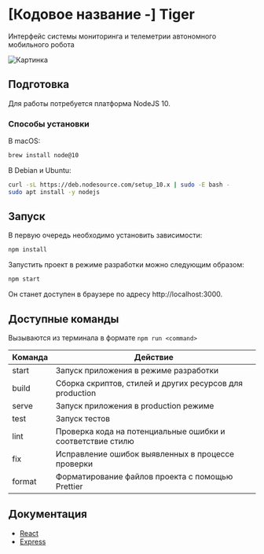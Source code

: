 # [Кодовое название -] Tiger

Интерфейс системы мониторинга и телеметрии автономного мобильного робота

![Картинка](https://b.radikal.ru/b38/1904/a3/8e9fe4c367c1.png)

## Подготовка

Для работы потребуется платформа NodeJS 10.

### Способы установки

В macOS:

```bash
brew install node@10
```

В Debian и Ubuntu:

```bash
curl -sL https://deb.nodesource.com/setup_10.x | sudo -E bash -
sudo apt install -y nodejs
```

## Запуск

В первую очередь необходимо установить зависимости:

```bash
npm install
```

Запустить проект в режиме разработки можно следующим образом:

```bash
npm start
```

Он станет доступен в браузере по адресу http://localhost:3000.

## Доступные команды

Вызываются из терминала в формате `npm run <command>`

| Команда | Действие                                                   |
| ------- | ---------------------------------------------------------- |
| start   | Запуск приложения в режиме разработки                      |
| build   | Сборка скриптов, стилей и других ресурсов для production   |
| serve   | Запуск приложения в production режиме                      |
| test    | Запуск тестов                                              |
| lint    | Проверка кода на потенциальные ошибки и соответствие стилю |
| fix     | Исправление ошибок выявленных в процессе проверки          |
| format  | Форматирование файлов проекта с помощью Prettier           |

## Документация

- [React](https://reactjs.org/docs/getting-started.html)
- [Express](http://expressjs.com/en/guide/routing.html)
